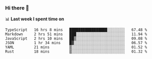 ### Hi there 👋

<!--
**DBvc/DBvc** is a ✨ _special_ ✨ repository because its `README.md` (this file) appears on your GitHub profile.

Here are some ideas to get you started:

- 🔭 I’m currently working on ...
- 🌱 I’m currently learning ...
- 👯 I’m looking to collaborate on ...
- 🤔 I’m looking for help with ...
- 💬 Ask me about ...
- 📫 How to reach me: ...
- 😄 Pronouns: ...
- ⚡ Fun fact: ...
-->

📊 **Last week I spent time on**
<!--START_SECTION:waka-->

```text
TypeScript   16 hrs 8 mins   █████████████████░░░░░░░░   67.48 %
Markdown     2 hrs 51 mins   ███░░░░░░░░░░░░░░░░░░░░░░   11.94 %
JavaScript   2 hrs 10 mins   ██▒░░░░░░░░░░░░░░░░░░░░░░   09.08 %
JSON         1 hr 34 mins    █▓░░░░░░░░░░░░░░░░░░░░░░░   06.57 %
YAML         21 mins         ▒░░░░░░░░░░░░░░░░░░░░░░░░   01.52 %
Rust         18 mins         ▒░░░░░░░░░░░░░░░░░░░░░░░░   01.32 %
```

<!--END_SECTION:waka-->
